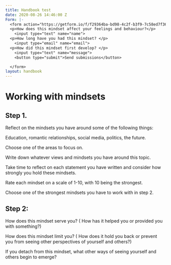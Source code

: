 ```yaml
---
title: Handbook test
date: 2020-08-26 14:46:00 Z
Form: |-
  <form action="https://getform.io/f/f29364ba-bd98-4c2f-b3f9-7c58ed7f3625" method="POST">
  <p>How does this mindset affect your feelings and behaviour?</p>
    <input type="text" name="name">
  <p>How long have you had this mindset? </p>
    <input type="email" name="email">
  <p>How did this mindset first develop? </p>
    <input type="text" name="message">
    <button type="submit">Send submissions</button>

  </form>
layout: handbook
---
```


# Working with mindsets 

## Step 1. 

Reflect on the mindsets you have around some of the following things: 

Education, romantic relationships, social media, politics, the future. 

Choose one of the areas to focus on. 

Write down whatever views and mindsets you have around this topic. 

Take time to reflect on each statement you have written and consider how strongly you hold these mindsets. 

Rate each mindset on a scale of 1-10, with 10 being the strongest. 

Choose one of the strongest mindsets you have to work with in step 2. 


## Step 2: 

 





How does this mindset serve you? ( How has it helped you or provided you with something?) 

How does this mindset limit you? ( How does it hold you back or prevent you from seeing other perspectives of yourself and others?) 

If you detach from this mindset, what other ways of seeing yourself and others begin to emerge? 
